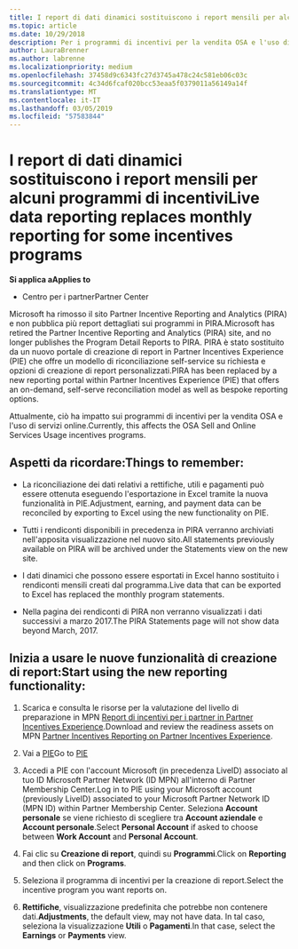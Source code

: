 ```yaml
---
title: I report di dati dinamici sostituiscono i report mensili per alcuni programmi di incentivi | Centro per i partner
ms.topic: article
ms.date: 10/29/2018
description: Per i programmi di incentivi per la vendita OSA e l'uso di servizi online sono ora disponibili report di dati dinamici.
author: LauraBrenner
ms.author: labrenne
ms.localizationpriority: medium
ms.openlocfilehash: 37458d9c6343fc27d3745a478c24c581eb06c03c
ms.sourcegitcommit: 4c34d6fcaf020bcc53eaa5f0379011a56149a14f
ms.translationtype: MT
ms.contentlocale: it-IT
ms.lasthandoff: 03/05/2019
ms.locfileid: "57583844"
---
```

# <a name="live-data-reporting-replaces-monthly-reporting-for-some-incentives-programs"></a><span data-ttu-id="715c2-103">I report di dati dinamici sostituiscono i report mensili per alcuni programmi di incentivi</span><span class="sxs-lookup"><span data-stu-id="715c2-103">Live data reporting replaces monthly reporting for some incentives programs</span></span>

<span data-ttu-id="715c2-104">**Si applica a**</span><span class="sxs-lookup"><span data-stu-id="715c2-104">**Applies to**</span></span>

-  <span data-ttu-id="715c2-105">Centro per i partner</span><span class="sxs-lookup"><span data-stu-id="715c2-105">Partner Center</span></span>

<span data-ttu-id="715c2-106">Microsoft ha rimosso il sito Partner Incentive Reporting and Analytics (PIRA) e non pubblica più report dettagliati sui programmi in PIRA.</span><span class="sxs-lookup"><span data-stu-id="715c2-106">Microsoft has retired the Partner Incentive Reporting and Analytics (PIRA) site, and no longer publishes the Program Detail Reports to PIRA.</span></span> <span data-ttu-id="715c2-107">PIRA è stato sostituito da un nuovo portale di creazione di report in Partner Incentives Experience (PIE) che offre un modello di riconciliazione self-service su richiesta e opzioni di creazione di report personalizzati.</span><span class="sxs-lookup"><span data-stu-id="715c2-107">PIRA has been replaced by a new reporting portal within Partner Incentives Experience (PIE) that offers an on-demand, self-serve reconciliation model as well as bespoke reporting options.</span></span> 

<span data-ttu-id="715c2-108">Attualmente, ciò ha impatto sui programmi di incentivi per la vendita OSA e l'uso di servizi online.</span><span class="sxs-lookup"><span data-stu-id="715c2-108">Currently, this affects the OSA Sell and Online Services Usage incentives programs.</span></span>

## <a name="things-to-remember"></a><span data-ttu-id="715c2-109">Aspetti da ricordare:</span><span class="sxs-lookup"><span data-stu-id="715c2-109">Things to remember:</span></span> 

- <span data-ttu-id="715c2-110">La riconciliazione dei dati relativi a rettifiche, utili e pagamenti può essere ottenuta eseguendo l'esportazione in Excel tramite la nuova funzionalità in PIE.</span><span class="sxs-lookup"><span data-stu-id="715c2-110">Adjustment, earning, and payment data can be reconciled by exporting to Excel using the new functionality on PIE.</span></span>

- <span data-ttu-id="715c2-111">Tutti i rendiconti disponibili in precedenza in PIRA verranno archiviati nell'apposita visualizzazione nel nuovo sito.</span><span class="sxs-lookup"><span data-stu-id="715c2-111">All statements previously available on PIRA will be archived under the Statements view on the new site.</span></span> 

- <span data-ttu-id="715c2-112">I dati dinamici che possono essere esportati in Excel hanno sostituito i rendiconti mensili creati dal programma.</span><span class="sxs-lookup"><span data-stu-id="715c2-112">Live data that can be exported to Excel has replaced the monthly program statements.</span></span>

- <span data-ttu-id="715c2-113">Nella pagina dei rendiconti di PIRA non verranno visualizzati i dati successivi a marzo 2017.</span><span class="sxs-lookup"><span data-stu-id="715c2-113">The PIRA Statements page will not show data beyond March, 2017.</span></span>
 
## <a name="start-using-the-new-reporting-functionality"></a><span data-ttu-id="715c2-114">Inizia a usare le nuove funzionalità di creazione di report:</span><span class="sxs-lookup"><span data-stu-id="715c2-114">Start using the new reporting functionality:</span></span> 

1. <span data-ttu-id="715c2-115">Scarica e consulta le risorse per la valutazione del livello di preparazione in MPN [Report di incentivi per i partner in Partner Incentives Experience](https://aka.ms/osareadiness ).</span><span class="sxs-lookup"><span data-stu-id="715c2-115">Download and review the readiness assets on MPN [Partner Incentives Reporting on Partner Incentives Experience](https://aka.ms/osareadiness ).</span></span>

2. <span data-ttu-id="715c2-116">Vai a [PIE](https://partnerincentives.microsoft.com/)</span><span class="sxs-lookup"><span data-stu-id="715c2-116">Go to [PIE](https://partnerincentives.microsoft.com/)</span></span>

3. <span data-ttu-id="715c2-117">Accedi a PIE con l'account Microsoft (in precedenza LiveID) associato al tuo ID Microsoft Partner Network (ID MPN) all'interno di Partner Membership Center.</span><span class="sxs-lookup"><span data-stu-id="715c2-117">Log in to PIE using your Microsoft account (previously LiveID) associated to your Microsoft Partner Network ID (MPN ID) within Partner Membership Center.</span></span> <span data-ttu-id="715c2-118">Seleziona **Account personale** se viene richiesto di scegliere tra **Account aziendale** e **Account personale**.</span><span class="sxs-lookup"><span data-stu-id="715c2-118">Select **Personal Account** if asked to choose between **Work Account** and **Personal Account**.</span></span>

4. <span data-ttu-id="715c2-119">Fai clic su **Creazione di report**, quindi su **Programmi**.</span><span class="sxs-lookup"><span data-stu-id="715c2-119">Click on **Reporting** and then click on **Programs**.</span></span> 

5. <span data-ttu-id="715c2-120">Seleziona il programma di incentivi per la creazione di report.</span><span class="sxs-lookup"><span data-stu-id="715c2-120">Select the incentive program you want reports on.</span></span> 

6. <span data-ttu-id="715c2-121">**Rettifiche**, visualizzazione predefinita che potrebbe non contenere dati.</span><span class="sxs-lookup"><span data-stu-id="715c2-121">**Adjustments**, the default view, may not have data.</span></span>  <span data-ttu-id="715c2-122">In tal caso, seleziona la visualizzazione **Utili** o **Pagamenti**.</span><span class="sxs-lookup"><span data-stu-id="715c2-122">In that case, select the **Earnings** or **Payments** view.</span></span>


 

 



